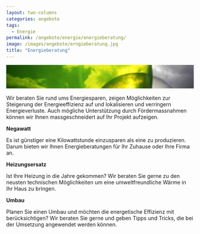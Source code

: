 ```yaml
---
layout: two-columns
categories: angebote
tags:
  - Energie
permalink: /angebote/energie/energieberatung/
image: /images/angebote/erngieberatung.jpg
title: "Energieberatung"
---
```

<img class="angebot-top-wide" title="Energieberatung" src="/images/angebote/erngieberatung_sub.jpg">

Wir beraten Sie rund ums Energiesparen, zeigen Möglichkeiten zur Steigerung der Energieeffizienz auf und lokalisieren und verringern Energieverluste. Auch mögliche Unterstützung durch Fördermassnahmen können wir Ihnen massgeschneidert auf Ihr Projekt aufzeigen.

**Negawatt**

Es ist günstiger eine Kilowattstunde einzusparen als eine zu produzieren. Darum bieten wir Ihnen Energieberatungen für Ihr 
Zuhause oder Ihre Firma an.

**Heizungsersatz**

Ist Ihre Heizung in die Jahre gekommen? Wir beraten Sie gerne zu den neusten technischen Möglichkeiten um eine umweltfreundliche
Wärme in Ihr Haus zu bringen.

**Umbau**

Planen Sie einen Umbau und möchten die energetische Effizienz mit berücksichtigen? Wir beraten Sie gerne und geben Tipps und Tricks, 
die bei der Umsetzung angewendet werden können.

